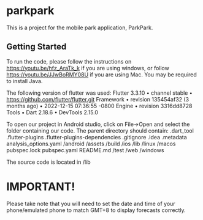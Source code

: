 # parkpark

This is a project for the mobile park application, ParkPark.

## Getting Started

To run the code, please follow the instructions on https://youtu.be/hfz_AraTk_k if you are using windows, or follow https://youtu.be/JJwBoRMY08U if you are using Mac.
You may be required to install Java.


The following version of flutter was used:
Flutter 3.3.10 • channel stable • https://github.com/flutter/flutter.git
Framework • revision 135454af32 (3 months ago) • 2022-12-15 07:36:55 -0800
Engine • revision 3316dd8728
Tools • Dart 2.18.6 • DevTools 2.15.0

To open our project in Android studio, click on File->Open and select the folder containing our code. The parent directory should contain:
.dart_tool
.flutter-plugins
.flutter-plugins-dependencies
.gitignore
.idea
.metadata
analysis_options.yaml
/android
/assets
/build
/ios
/lib
/linux
/macos
pubspec.lock
pubspec.yaml
README.md
/test
/web
/windows



The source code is located in /lib

# IMPORTANT!
Please take note that you will need to set the date and time of your phone/emulated phone to match GMT+8 to display forecasts correctly.